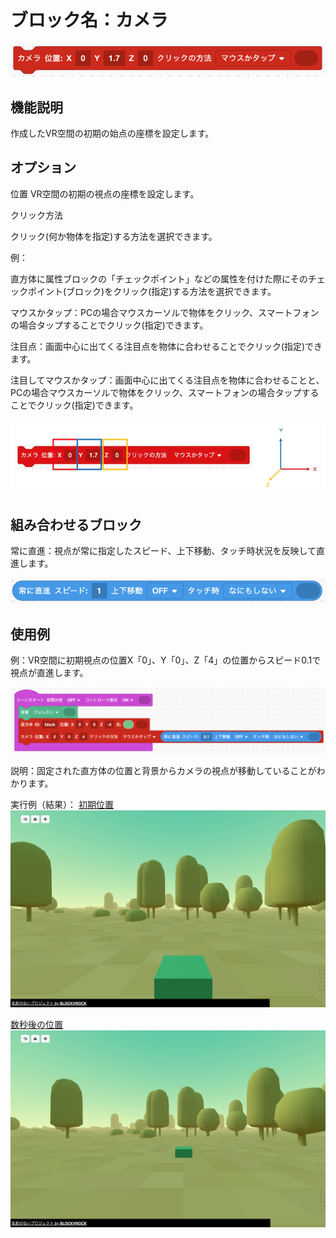 # ブロック名：カメラ
![球体のブロック](https://github.com/levelenter/blockvrock_doc/blob/main/images/camera/red_cam.png?raw=true)

## 機能説明
作成したVR空間の初期の始点の座標を設定します。

## オプション
位置
VR空間の初期の視点の座標を設定します。

クリック方法

クリック(何か物体を指定)する方法を選択できます。

例：

直方体に属性ブロックの「チェックポイント」などの属性を付けた際にそのチェックポイント(ブロック)をクリック(指定)する方法を選択できます。

マウスかタップ：PCの場合マウスカーソルで物体をクリック、スマートフォンの場合タップすることでクリック(指定)できます。

注目点：画面中心に出てくる注目点を物体に合わせることでクリック(指定)できます。

注目してマウスかタップ：画面中心に出てくる注目点を物体に合わせることと、PCの場合マウスカーソルで物体をクリック、スマートフォンの場合タップすることでクリック(指定)できます。


![カメラのオプション](https://github.com/levelenter/blockvrock_doc/blob/main/images/camera/cam_vec.jpg?raw=true)

## 組み合わせるブロック
常に直進：視点が常に指定したスピード、上下移動、タッチ時状況を反映して直進します。

![組み合わせるブロック](https://github.com/levelenter/blockvrock_doc/blob/main/images/camera/blue_stra.png?raw=true)

## 使用例
例：VR空間に初期視点の位置X「0」、Y「0」、Z「4」の位置からスピード0.1で視点が直進します。

![使用例](https://github.com/levelenter/blockvrock_doc/blob/main/images/camera/cam_ex.png?raw=true)

説明：固定された直方体の位置と背景からカメラの視点が移動していることがわかります。

実行例（結果）：
<u>初期位置</u>
![実行例1](https://github.com/levelenter/blockvrock_doc/blob/main/images/camera/cam_pic1.png?raw=true)

<u>数秒後の位置</u>
![実行例2](https://github.com/levelenter/blockvrock_doc/blob/main/images/camera/cam_pic2.png?raw=true)
